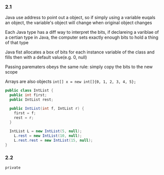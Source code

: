 ### 2.1

Java use address to point out a object, so if simply using a variable euqals an object, the variable's object will change when original object changes

Each Java type has a diff way to interpret the bits, if declareing a variblae of a certian type in Java, the computer sets exactly enough bits to hold a thing of that type

Java fist allocates a box of bits for each instance variable of the class and fills then with a default value(e.g. 0, null)

Passing parematers obeys the same rule: simply copy the bits to the new scope

Arrays are also objects `int[] x = new int[]{0, 1, 2, 3, 4, 5};`

```java
public class IntList {
  public int first;
  public IntList rest;        

  public IntList(int f, IntList r) {
    first = f;
    rest = r;
  }
  
  IntList L = new IntList(5, null);
	L.rest = new IntList(10, null);
	L.rest.rest = new IntList(15, null);
}
```

### 2.2

`private`

